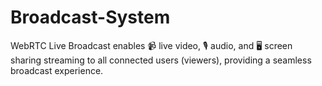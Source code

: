 # Broadcast-System
WebRTC Live Broadcast enables 📹 live video, 🎙️ audio, and 🖥️ screen sharing streaming to all connected users (viewers), providing a seamless broadcast experience.  
 
